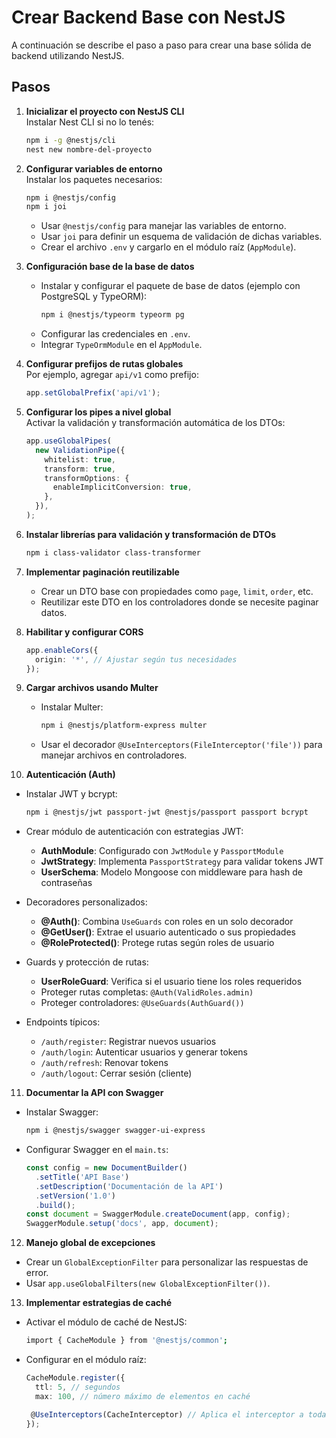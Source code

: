 # Crear Backend Base con NestJS

A continuación se describe el paso a paso para crear una base sólida de backend utilizando NestJS.

## Pasos

1. **Inicializar el proyecto con NestJS CLI**  
   Instalar Nest CLI si no lo tenés:  
   ```bash
   npm i -g @nestjs/cli
   nest new nombre-del-proyecto
   ```

2. **Configurar variables de entorno**  
   Instalar los paquetes necesarios:  
   ```bash
   npm i @nestjs/config
   npm i joi
   ```  
   - Usar `@nestjs/config` para manejar las variables de entorno.
   - Usar `joi` para definir un esquema de validación de dichas variables.
   - Crear el archivo `.env` y cargarlo en el módulo raíz (`AppModule`).

3. **Configuración base de la base de datos**  
   - Instalar y configurar el paquete de base de datos (ejemplo con PostgreSQL y TypeORM):  
     ```bash
     npm i @nestjs/typeorm typeorm pg
     ```  
   - Configurar las credenciales en `.env`.
   - Integrar `TypeOrmModule` en el `AppModule`.

4. **Configurar prefijos de rutas globales**  
   Por ejemplo, agregar `api/v1` como prefijo:
   ```ts
   app.setGlobalPrefix('api/v1');
   ```

5. **Configurar los pipes a nivel global**  
   Activar la validación y transformación automática de los DTOs:  
   ```ts
   app.useGlobalPipes(
     new ValidationPipe({
       whitelist: true,
       transform: true,
       transformOptions: {
         enableImplicitConversion: true,
       },
     }),
   );
   ```

6. **Instalar librerías para validación y transformación de DTOs**  
   ```bash
   npm i class-validator class-transformer
   ```

7. **Implementar paginación reutilizable**  
   - Crear un DTO base con propiedades como `page`, `limit`, `order`, etc.
   - Reutilizar este DTO en los controladores donde se necesite paginar datos.

8. **Habilitar y configurar CORS**  
   ```ts
   app.enableCors({
     origin: '*', // Ajustar según tus necesidades
   });
   ```

9. **Cargar archivos usando Multer**  
   - Instalar Multer:
     ```bash
     npm i @nestjs/platform-express multer
     ```  
   - Usar el decorador `@UseInterceptors(FileInterceptor('file'))` para manejar archivos en controladores.

10. **Autenticación (Auth)**  
   - Instalar JWT y bcrypt:
     ```bash
     npm i @nestjs/jwt passport-jwt @nestjs/passport passport bcrypt
     ```  
   - Crear módulo de autenticación con estrategias JWT:
     - **AuthModule**: Configurado con `JwtModule` y `PassportModule`
     - **JwtStrategy**: Implementa `PassportStrategy` para validar tokens JWT
     - **UserSchema**: Modelo Mongoose con middleware para hash de contraseñas
   
   - Decoradores personalizados:
     - **@Auth()**: Combina `UseGuards` con roles en un solo decorador
     - **@GetUser()**: Extrae el usuario autenticado o sus propiedades
     - **@RoleProtected()**: Protege rutas según roles de usuario
   
   - Guards y protección de rutas:
     - **UserRoleGuard**: Verifica si el usuario tiene los roles requeridos
     - Proteger rutas completas: `@Auth(ValidRoles.admin)`
     - Proteger controladores: `@UseGuards(AuthGuard())`

   - Endpoints típicos:
     - `/auth/register`: Registrar nuevos usuarios
     - `/auth/login`: Autenticar usuarios y generar tokens
     - `/auth/refresh`: Renovar tokens
     - `/auth/logout`: Cerrar sesión (cliente)

11. **Documentar la API con Swagger**  
   - Instalar Swagger:
     ```bash
     npm i @nestjs/swagger swagger-ui-express
     ```  
   - Configurar Swagger en el `main.ts`:
     ```ts
     const config = new DocumentBuilder()
       .setTitle('API Base')
       .setDescription('Documentación de la API')
       .setVersion('1.0')
       .build();
     const document = SwaggerModule.createDocument(app, config);
     SwaggerModule.setup('docs', app, document);
     ```

12. **Manejo global de excepciones**  
   - Crear un `GlobalExceptionFilter` para personalizar las respuestas de error.
   - Usar `app.useGlobalFilters(new GlobalExceptionFilter())`.

13. **Implementar estrategias de caché**  
   - Activar el módulo de caché de NestJS:
     ```bash
     import { CacheModule } from '@nestjs/common';
     ```
   - Configurar en el módulo raíz:
     ```ts
     CacheModule.register({
       ttl: 5, // segundos
       max: 100, // número máximo de elementos en caché

      @UseInterceptors(CacheInterceptor) // Aplica el interceptor a todas las rutas de este controlado
     });
     ```
